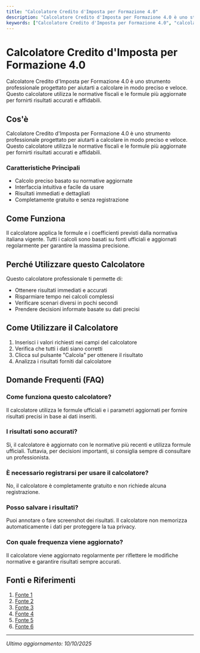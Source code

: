 ```yaml
---
title: "Calcolatore Credito d'Imposta per Formazione 4.0"
description: "Calcolatore Credito d'Imposta per Formazione 4.0 è uno strumento professionale progettato per aiutarti a calcolare in modo preciso e veloce. Questo calcolatore utilizza le normative fiscali e le formule più aggiornate per fornirti risultati accurati e affidabili."
keywords: ["Calcolatore Credito d'Imposta per Formazione 4.0", "calcolatore", "calcolo online"]
---
```


# Calcolatore Credito d'Imposta per Formazione 4.0

Calcolatore Credito d'Imposta per Formazione 4.0 è uno strumento professionale progettato per aiutarti a calcolare in modo preciso e veloce. Questo calcolatore utilizza le normative fiscali e le formule più aggiornate per fornirti risultati accurati e affidabili.

## Cos'è

Calcolatore Credito d'Imposta per Formazione 4.0 è uno strumento professionale progettato per aiutarti a calcolare in modo preciso e veloce. Questo calcolatore utilizza le normative fiscali e le formule più aggiornate per fornirti risultati accurati e affidabili.

### Caratteristiche Principali

- Calcolo preciso basato su normative aggiornate
- Interfaccia intuitiva e facile da usare
- Risultati immediati e dettagliati
- Completamente gratuito e senza registrazione

## Come Funziona

Il calcolatore applica le formule e i coefficienti previsti dalla normativa italiana vigente. Tutti i calcoli sono basati su fonti ufficiali e aggiornati regolarmente per garantire la massima precisione.

## Perché Utilizzare questo Calcolatore

Questo calcolatore professionale ti permette di:

- Ottenere risultati immediati e accurati
- Risparmiare tempo nei calcoli complessi
- Verificare scenari diversi in pochi secondi
- Prendere decisioni informate basate su dati precisi

## Come Utilizzare il Calcolatore

1. Inserisci i valori richiesti nei campi del calcolatore
2. Verifica che tutti i dati siano corretti
3. Clicca sul pulsante "Calcola" per ottenere il risultato
4. Analizza i risultati forniti dal calcolatore

## Domande Frequenti (FAQ)

### Come funziona questo calcolatore?

Il calcolatore utilizza le formule ufficiali e i parametri aggiornati per fornire risultati precisi in base ai dati inseriti.

### I risultati sono accurati?

Sì, il calcolatore è aggiornato con le normative più recenti e utilizza formule ufficiali. Tuttavia, per decisioni importanti, si consiglia sempre di consultare un professionista.

### È necessario registrarsi per usare il calcolatore?

No, il calcolatore è completamente gratuito e non richiede alcuna registrazione.

### Posso salvare i risultati?

Puoi annotare o fare screenshot dei risultati. Il calcolatore non memorizza automaticamente i dati per proteggere la tua privacy.

### Con quale frequenza viene aggiornato?

Il calcolatore viene aggiornato regolarmente per riflettere le modifiche normative e garantire risultati sempre accurati.

## Fonti e Riferimenti

1. [Fonte 1](https://www.noesievolution.it/simulatore-credito-dimposta-formazione-4-0/)
2. [Fonte 2](https://www.timevision.it/formazione4-0/calcolatore-credito-dimposta-formazione-4-0/)
3. [Fonte 3](https://www.reteagevolazioni.it/bonus-formazione-come-calcolare-agevolazione/)
4. [Fonte 4](https://www.opengroupitalia.it/news/come-calcolare-il-credito-di-imposta-per-la-formazione-4-0/)
5. [Fonte 5](https://www.cfgadvisors.it/calcolatore/)
6. [Fonte 6](https://preparatialfuturo.confindustria.it/strumenti-agevolativi/credito-dimpresa-la-formazione-4-0/)

---

*Ultimo aggiornamento: 10/10/2025*
